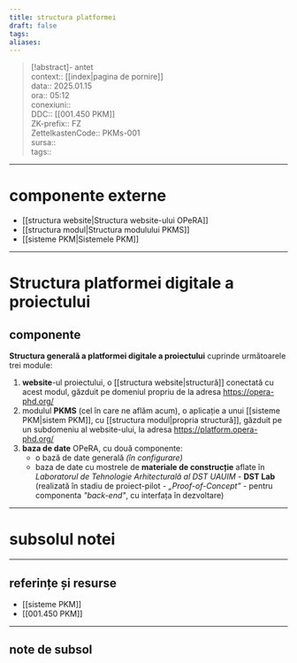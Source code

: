 ```yaml
---
title: structura platformei
draft: false
tags: 
aliases: 
---
```

> [!abstract]- antet  
> context::  [[index|pagina de pornire]]  
> data:: 2025.01.15  
> ora:: 05:12  
> conexiuni::  
> DDC::  [[001.450 PKM]]  
> ZK-prefix::  FZ  
> ZettelkastenCode::  PKMs-001  
> sursa::  
> tags::  


---
# componente externe
- [[structura website|Structura website-ului OPeRA]]
- [[structura modul|Structura modulului PKMS]]
- [[sisteme PKM|Sistemele PKM]]

---
# Structura platformei digitale a proiectului  
## componente  
**Structura generală a platformei digitale a proiectului** cuprinde următoarele trei module:
1. **website**-ul proiectului, o [[structura website|structură]] conectată cu acest modul, găzduit pe domeniul propriu de la adresa https://opera-phd.org/
2. modulul **PKMS** (cel în care ne aflăm acum), o aplicație a unui [[sisteme PKM|sistem PKM]], cu [[structura modul|propria structură]], găzduit pe un subdomeniu al website-ului, la adresa https://platform.opera-phd.org/
3. **baza de date** OPeRA, cu două componente:
	- o bază de date generală *(în configurare)*
	- baza de date cu mostrele de **materiale de construcție** aflate în *Laboratorul de Tehnologie Arhitecturală al DST UAUIM* - **DST Lab** (realizată în stadiu de proiect-pilot - *„Proof-of-Concept”* - pentru componenta *"back-end"*, cu interfața în dezvoltare)


---
# subsolul notei
---
## referințe și resurse
- [[sisteme PKM]]
- [[001.450 PKM]]

---
## note de subsol  